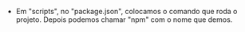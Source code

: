 - Em "scripts", no "package.json", colocamos o comando que roda o projeto.
Depois podemos chamar "npm" com o nome que demos.
